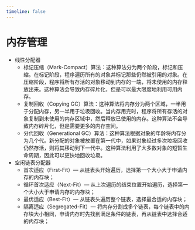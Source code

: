 ```yaml
---
timeline: false
---
```


# 内存管理

- 线性分配器
  - 标记压缩（Mark-Compact）算法：这种算法分为两个阶段，标记和压缩。在标记阶段，程序遍历所有的对象并标记那些仍然被引用的对象。在压缩阶段，程序将所有存活的对象移动到内存的一端，将未使用的内存释放出来。这种算法会导致内存碎片化，但是可以最大限度地利用可用内存。
  - 复制回收（Copying GC）算法：这种算法将内存分为两个区域，一半用于分配内存，另一半用于垃圾回收。当内存用完时，程序将所有存活的对象复制到未使用的内存区域中，然后释放已使用的内存。这种算法不会导致内存碎片化，但是需要更多的内存空间。
  - 分代回收（Generational GC）算法：这种算法根据对象的年龄将内存分为几个代。新分配的对象被放置在第一代中，如果对象经过多次垃圾回收仍然存活，则将其移动到下一代中。这种算法利用了大多数对象的短暂生命周期，因此可以更快地回收垃圾。
- 空闲链表分配器
  - 首次适应（First-Fit）— 从链表头开始遍历，选择第一个大小大于申请内存的内存块；
  - 循环首次适应（Next-Fit）— 从上次遍历的结束位置开始遍历，选择第一个大小大于申请内存的内存块；
  - 最优适应（Best-Fit）— 从链表头遍历整个链表，选择最合适的内存块；
  - 隔离适应（Segregated-Fit）— 将内存分割成多个链表，每个链表中的内存块大小相同，申请内存时先找到满足条件的链表，再从链表中选择合适的内存块；